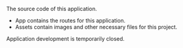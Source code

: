 The source code of this application.

-   App contains the routes for this application.
-   Assets contain images and other necessary files for this project.

Application development is temporarily closed.
